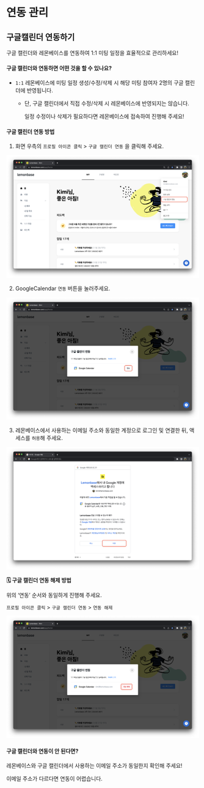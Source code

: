 # 연동 관리

##







## 구글캘린더 연동하기 <a href="#integration-google-calendar" id="integration-google-calendar"></a>

구글 캘린더와 레몬베이스를 연동하여 1:1 미팅 일정을 효율적으로 관리하세요!

#### 구글 캘린더와 연동하면 어떤 것을 할 수 있나요?

* `1:1` 레몬베이스에 미팅 일정 생성/수정/삭제 시 해당 미팅 참여자 2명의 구글 캘린더에 반영됩니다.
  *   단, 구글 캘린더에서 직접 수정/삭제 시 레몬베이스에 반영되지는 않습니다.

      일정 수정이나 삭제가 필요하다면 레몬베이스에 접속하여 진행해 주세요!

#### 구글 캘린더 연동 방법

1. 화면 우측의 `프로필 아이콘 클릭` > `구글 캘린더 연동` 을 클릭해 주세요.

![](<../../../.gitbook/assets/Untitled (16) (3).png>)

2. GoogleCalendar `연동` 버튼을 눌러주세요.

![](<../../../.gitbook/assets/Untitled (17) (4).png>)

3. 레몬베이스에서 사용하는 이메일 주소와 동일한 계정으로 로그인 및 연결한 뒤, 액세스를 `허용`해 주세요.

![](<../../../.gitbook/assets/Untitled (18) (4).png>)

**🗓 구글 캘린더 연동 해제 방법**

위의 ‘연동’ 순서와 동일하게 진행해 주세요.

`프로필 아이콘 클릭` > `구글 캘린더 연동` > `연동 해제`

![](<../../../.gitbook/assets/Untitled (19) (3).png>)

#### 구글 캘린더와 연동이 안 된다면?

레몬베이스와 구글 캘린더에서 사용하는 이메일 주소가 동일한지 확인해 주세요!

이메일 주소가 다르다면 연동이 어렵습니다.
